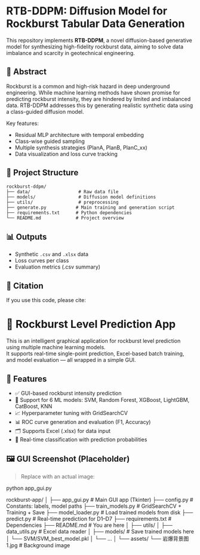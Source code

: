 # RTB-DDPM: Diffusion Model for Rockburst Tabular Data Generation

This repository implements **RTB-DDPM**, a novel diffusion-based generative model for synthesizing high-fidelity rockburst data, aiming to solve data imbalance and scarcity in geotechnical engineering.

## 🧠 Abstract

Rockburst is a common and high-risk hazard in deep underground engineering. While machine learning methods have shown promise for predicting rockburst intensity, they are hindered by limited and imbalanced data. RTB-DDPM addresses this by generating realistic synthetic data using a class-guided diffusion model.

Key features:
- Residual MLP architecture with temporal embedding
- Class-wise guided sampling
- Multiple synthesis strategies (PlanA, PlanB, PlanC_xx)
- Data visualization and loss curve tracking

## 📁 Project Structure

```
rockburst-ddpm/
├── data/                  # Raw data file 
├── models/                # Diffusion model definitions
├── utils/                 # preprocessing
├── generate.py           # Main training and generation script
├── requirements.txt      # Python dependencies
└── README.md             # Project overview
```



## 📊 Outputs

- Synthetic `.csv` and `.xlsx` data
- Loss curves per class
- Evaluation metrics (.csv summary)

## 📜 Citation

If you use this code, please cite:

# 🧠 Rockburst Level Prediction App

This is an intelligent graphical application for rockburst level prediction using multiple machine learning models.  
It supports real-time single-point prediction, Excel-based batch training, and model evaluation — all wrapped in a simple GUI.

## 📌 Features

- ✅ GUI-based rockburst intensity prediction  
- 🧪 Support for 6 ML models: SVM, Random Forest, XGBoost, LightGBM, CatBoost, KNN  
- 📈 Hyperparameter tuning with GridSearchCV  
- 📊 ROC curve generation and evaluation (F1, Accuracy)  
- 🗂️ Supports Excel (.xlsx) for data input  
- 🧠 Real-time classification with prediction probabilities  

## 🖼️ GUI Screenshot (Placeholder)

> Replace with an actual image:

python app_gui.py

rockburst-app/
│
├── app_gui.py              # Main GUI app (Tkinter)
├── config.py               # Constants: labels, model paths
├── train_models.py         # GridSearchCV + Training + Save
├── model_loader.py         # Load trained models from disk
├── predict.py              # Real-time prediction for D1–D7
├── requirements.txt        # Dependencies
├── README.md               # You are here
│
├── utils/
│   ├── data_utils.py       # Excel data reader
│
├── models/                 # Save trained models here
│   └── SVM/SVM_best_model.pkl
│   └── ...
│
└── assets/
    └── 岩爆背景图1.jpg      # Background image


